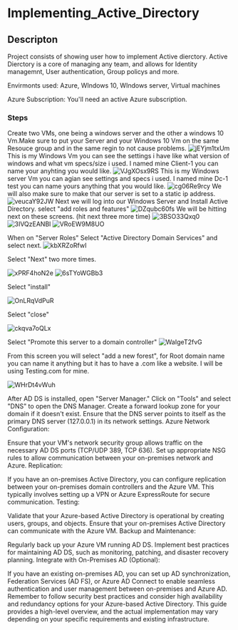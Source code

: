 # Implementing_Active_Directory
## Descripton
Project consists of showing user how to implement Active dierctory.
Active Dierctory is a core of managing any team, and allows for Identity managemnt, User authentication, Group policys and more. 

Envirmonts used: Azure, WIndows 10, WIndows server, Virtual machines

Azure Subscription: You'll need an active Azure subscription.
### Steps
Create two VMs, one being a windows server and the other a windows 10 Vm.Make sure to put your Server and your Windows 10 Vm on the same Resouce group and in the same regin to not cause problems.
![jEYjm1txUm](https://github.com/JustinTHewitt/Implementing_Active_Directory/assets/146316539/460fc7ee-d72c-41ff-847e-0f17004da97c)
This is my Windows Vm you can see the settings i have like what version of windows and what vm specs/size i used. I named mine Client-1 you can name your anyhting you would like. 
![VJgXOsx9RS](https://github.com/JustinTHewitt/Implementing_Active_Directory/assets/146316539/33372909-6a24-43c2-8141-b373e5de0358)
This is my Windows server Vm you can agian see settings and specs i used. I named mine Dc-1 test you can name yours anything that you would like. 
![cg06Re9rcy](https://github.com/JustinTHewitt/Implementing_Active_Directory/assets/146316539/8b238967-970d-4d9c-a5fb-a0a3cf2aca13)
 We will also make sure to make that our server is set to a static ip address.
![veucaY92JW](https://github.com/JustinTHewitt/Implementing_Active_Directory/assets/146316539/7970d69b-12ed-4dda-b83f-ab898a7aee67)
 Next we will log into our Windows Server and Install Active Directory. select "add roles and features"
![DZqubc60fs](https://github.com/JustinTHewitt/Implementing_Active_Directory/assets/146316539/b4e975a3-49bf-482f-a96a-a2c287578e54)
We will be hitting next on these screens. (hit next three more time)
![3BSO33Qxq0](https://github.com/JustinTHewitt/Implementing_Active_Directory/assets/146316539/e2ec20b1-b7a5-480b-95a8-0a9ed7d450f8)
![3IVQzEANBl](https://github.com/JustinTHewitt/Implementing_Active_Directory/assets/146316539/87036e00-8c6d-4f8a-a3ca-1dbed60b414a)
![VRoEW9M8UO](https://github.com/JustinTHewitt/Implementing_Active_Directory/assets/146316539/dc6965c5-6a13-4d81-8405-05d9d5a5fe36)

When on "Server Roles" Select "Active Directory Domain Services" and select next. 
![kbXRZoRfwI](https://github.com/JustinTHewitt/Implementing_Active_Directory/assets/146316539/0dcf4ee0-867f-4010-bb1d-c50659695939)

Select "Next" two more times.

![xPRF4hoN2e](https://github.com/JustinTHewitt/Implementing_Active_Directory/assets/146316539/2da27593-5c5b-423b-a079-ecd317e3dfd1)
![6sTYoWGBb3](https://github.com/JustinTHewitt/Implementing_Active_Directory/assets/146316539/a8e78e7c-d555-4880-8abd-59e9e11f7899)

Select "install"

![OnLRqVdPuR](https://github.com/JustinTHewitt/Implementing_Active_Directory/assets/146316539/b81e46ad-869e-4c8b-a8f9-0bd3e5febb92)

Select "close"

![ckqva7oQLx](https://github.com/JustinTHewitt/Implementing_Active_Directory/assets/146316539/18a2ef89-902d-4fe1-b224-bc20ddccd420)

Select "Promote this server to a domain controller"
![WaIgeT2fvG](https://github.com/JustinTHewitt/Implementing_Active_Directory/assets/146316539/26a843f9-6103-4847-ac6d-367a98091b27)

From this screen you will select "add a new forest", for Root domain name you can name it anything but it has to have a .com like a website. I will be using Testing.com for mine. 

![WHrDt4vWuh](https://github.com/JustinTHewitt/Implementing_Active_Directory/assets/146316539/fe179932-f462-4bc8-afa4-320232a2f4a7)



After AD DS is installed, open "Server Manager."
Click on "Tools" and select "DNS" to open the DNS Manager.
Create a forward lookup zone for your domain if it doesn't exist.
Ensure that the DNS server points to itself as the primary DNS server (127.0.0.1) in its network settings.
Azure Network Configuration:

Ensure that your VM's network security group allows traffic on the necessary AD DS ports (TCP/UDP 389, TCP 636).
Set up appropriate NSG rules to allow communication between your on-premises network and Azure.
Replication:

If you have an on-premises Active Directory, you can configure replication between your on-premises domain controllers and the Azure VM. This typically involves setting up a VPN or Azure ExpressRoute for secure communication.
Testing:

Validate that your Azure-based Active Directory is operational by creating users, groups, and objects.
Ensure that your on-premises Active Directory can communicate with the Azure VM.
Backup and Maintenance:

Regularly back up your Azure VM running AD DS.
Implement best practices for maintaining AD DS, such as monitoring, patching, and disaster recovery planning.
Integrate with On-Premises AD (Optional):

If you have an existing on-premises AD, you can set up AD synchronization, Federation Services (AD FS), or Azure AD Connect to enable seamless authentication and user management between on-premises and Azure AD.
Remember to follow security best practices and consider high availability and redundancy options for your Azure-based Active Directory. This guide provides a high-level overview, and the actual implementation may vary depending on your specific requirements and existing infrastructure.
